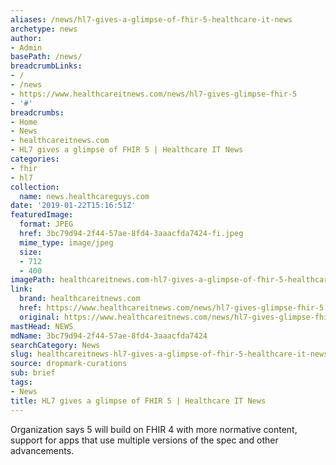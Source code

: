 ```yaml
---
aliases: /news/hl7-gives-a-glimpse-of-fhir-5-healthcare-it-news
archetype: news
author:
- Admin
basePath: /news/
breadcrumbLinks:
- /
- /news
- https://www.healthcareitnews.com/news/hl7-gives-glimpse-fhir-5
- '#'
breadcrumbs:
- Home
- News
- healthcareitnews.com
- HL7 gives a glimpse of FHIR 5 | Healthcare IT News
categories:
- fhir
- hl7
collection:
  name: news.healthcareguys.com
date: '2019-01-22T15:16:51Z'
featuredImage:
  format: JPEG
  href: 3bc79d94-2f44-57ae-8fd4-3aaacfda7424-fi.jpeg
  mime_type: image/jpeg
  size:
  - 712
  - 400
imagePath: healthcareitnews.com-hl7-gives-a-glimpse-of-fhir-5-healthcare-it-news
link:
  brand: healthcareitnews.com
  href: https://www.healthcareitnews.com/news/hl7-gives-glimpse-fhir-5
  original: https://www.healthcareitnews.com/news/hl7-gives-glimpse-fhir-5
mastHead: NEWS
mdName: 3bc79d94-2f44-57ae-8fd4-3aaacfda7424
searchCategory: News
slug: healthcareitnews-hl7-gives-a-glimpse-of-fhir-5-healthcare-it-news
source: dropmark-curations
sub: brief
tags:
- News
title: HL7 gives a glimpse of FHIR 5 | Healthcare IT News
---
```


Organization says 5 will build on FHIR 4 with more normative content, support for apps that use multiple versions of the spec and other advancements.